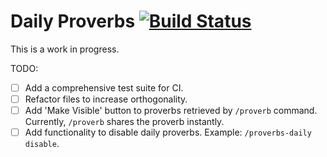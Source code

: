 # Daily Proverbs [![Build Status](https://travis-ci.org/ahmadghizzawi/daily-proverbs-slack.svg?branch=master)](https://travis-ci.org/ahmadghizzawi/daily-proverbs-slack)

This is a work in progress.

TODO:
- [ ] Add a comprehensive test suite for CI.
- [ ] Refactor files to increase orthogonality.
- [ ] Add 'Make Visible' button to proverbs retrieved by `/proverb` command. Currently, `/proverb` shares the proverb instantly.
- [ ] Add functionality to disable daily proverbs. Example: `/proverbs-daily disable`.
